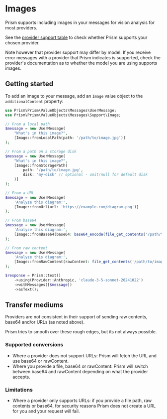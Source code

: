 # Images

Prism supports including images in your messages for vision analysis for most providers.

See the [provider support table](/getting-started/introduction.html#provider-support) to check whether Prism supports your chosen provider.

Note however that provider support may differ by model. If you receive error messages with a provider that Prism indicates is supported, check the provider's documentation as to whether the model you are using supports images.

## Getting started

To add an image to your message, add an `Image` value object to the `additionalContent` property:

```php
use Prism\Prism\ValueObjects\Messages\UserMessage;
use Prism\Prism\ValueObjects\Messages\Support\Image;

// From a local path
$message = new UserMessage(
    "What's in this image?",
    [Image::fromLocalPath(path: '/path/to/image.jpg')]
);

// From a path on a storage disk
$message = new UserMessage(
    "What's in this image?",
    [Image::fromStoragePath(
        path: '/path/to/image.jpg', 
        disk: 'my-disk' // optional - omit/null for default disk
    )]
);

// From a URL
$message = new UserMessage(
    'Analyze this diagram:',
    [Image::fromUrl(url: 'https://example.com/diagram.png')]
);

// From base64
$message = new UserMessage(
    'Analyze this diagram:',
    [Image::fromBase64(base64: base64_encode(file_get_contents('/path/to/image.jpg')))]
);

// From raw content
$message = new UserMessage(
    'Analyze this diagram:',
    [Image::fromRawContent(rawContent: file_get_contents('/path/to/image.jpg'))]
);

$response = Prism::text()
    ->using(Provider::Anthropic, 'claude-3-5-sonnet-20241022')
    ->withMessages([$message])
    ->asText();
```

## Transfer mediums 

Providers are not consistent in their support of sending raw contents, base64 and/or URLs (as noted above). 

Prism tries to smooth over these rough edges, but its not always possible.

### Supported conversions
- Where a provider does not support URLs: Prism will fetch the URL and use base64 or rawContent.
- Where you provide a file, base64 or rawContent: Prism will switch between base64 and rawContent depending on what the provider accepts.

### Limitations
- Where a provider only supports URLs: if you provide a file path, raw contents or base64, for security reasons Prism does not create a URL for you and your request will fail.
